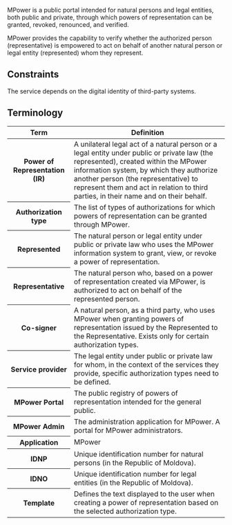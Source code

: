 MPower is a public portal intended for natural persons and legal entities, both public and private, through which powers of representation can be granted, revoked, renounced, and verified.

MPower provides the capability to verify whether the authorized person (representative) is empowered to act on behalf of another natural person or legal entity (represented) whom they represent.

## **Constraints**
The service depends on the digital identity of third-party systems.

## **Terminology**

<table>
    <thead>
         <tr>
            <th><strong>Term</strong></th>
            <th><strong>Definition</strong></th>
        </tr>
    </thead>
    <tbody>
        <tr>
            <th><strong>Power of Representation (IR)</strong></th>
            <td>A unilateral legal act of a natural person or a legal entity under public or private law (the represented), created within the MPower information system, by which they authorize another person (the representative) to represent them and act in relation to third parties, in their name and on their behalf.</td>
        </tr>
        <tr>
            <th><strong>Authorization type</strong></th>
            <td>The list of types of authorizations for which powers of representation can be granted through MPower.</td>
        </tr>
        <tr>
            <th><strong>Represented</strong></th>
            <td>The natural person or legal entity under public or private law who uses the MPower information system to grant, view, or revoke a power of representation.</td>
        </tr>
        <tr>
            <th><strong>Representative</strong></th>
            <td>The natural person who, based on a power of representation created via MPower, is authorized to act on behalf of the represented person.</td>
        </tr>
        <tr>
            <th><strong>Co-signer</strong></th>
            <td>A natural person, as a third party, who uses MPower when granting powers of representation issued by the Represented to the Representative. Exists only for certain authorization types.</td>
        </tr>
        <tr>
            <th><strong>Service provider</strong></th>
            <td>The legal entity under public or private law for whom, in the context of the services they provide, specific authorization types need to be defined.</td>
        </tr>
        <tr>
            <th><strong>MPower Portal</strong></th>
            <td>The public registry of powers of representation intended for the general public.</td>
        </tr>
        <tr>
            <th><strong>MPower Admin</strong></th>
            <td>The administration application for MPower. A portal for MPower administrators.</td>
        </tr>
        <tr>
            <th><strong>Application</strong></th>
            <td>MPower</td>
        </tr>
        <tr>
            <th><strong>IDNP</strong></th>
            <td>Unique identification number for natural persons (in the Republic of Moldova).</td>
        </tr>
        <tr>
            <th><strong>IDNO</strong></th>
            <td>Unique identification number for legal entities (in the Republic of Moldova).</td>
        </tr>
        <tr>
            <th><strong>Template</strong></th>
            <td>Defines the text displayed to the user when creating a power of representation based on the selected authorization type.</td>
        </tr>
    </tbody>
</table>

